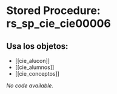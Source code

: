 # Stored Procedure: rs_sp_cie_cie00006

## Usa los objetos:
- [[cie_alucon]]
- [[cie_alumnos]]
- [[cie_conceptos]]

*No code available.*
